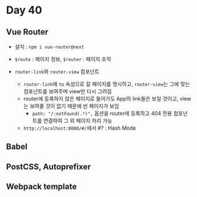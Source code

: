 # Day 40

## Vue Router

- 설치 : `npm i vue-router@next`
- `$route` : 페이지 정보, `$router` : 페이지 조작
- `router-link`와 `router-view` 컴포넌트

  - `router-link`에 `to` 속성으로 갈 페이지를 명시하고, `router-view`는 그에 맞는 컴포넌트를 보여주며 view만 다시 그려짐
  - router에 등록하지 않은 페이지로 들어가도 App의 link들은 보일 것이고, view는 보여줄 것이 없기 때문에 빈 페이지가 보임
    - `path: "/:notFound(.*)",` 옵션을 router에 등록하고 404 전용 컴포넌트를 연결하여 그 외 페이지 처리 가능
  - `http://localhost:8080/#/`에서 #? : Hash Mode

## Babel

## PostCSS, Autoprefixer

## Webpack template

